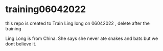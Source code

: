 # training06042022
this repo is created to Train Ling long on 06042022 , delete after the training

Ling Long is from China. She says she never ate snakes and bats but we dont believe it. 
